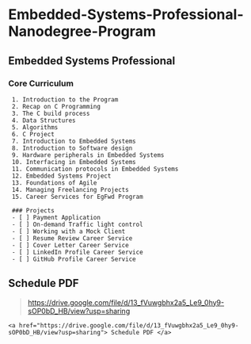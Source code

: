 # Embedded-Systems-Professional-Nanodegree-Program
## Embedded Systems Professional

### Core Curriculum
     1. Introduction to the Program
     2. Recap on C Programming
     3. The C build process
     4. Data Structures
     5. Algorithms
     6. C Project
     7. Introduction to Embedded Systems
     8. Introduction to Software design
     9. Hardware peripherals in Embedded Systems
     10. Interfacing in Embedded Systems
     11. Communication protocols in Embedded Systems
     12. Embedded Systems Project
     13. Foundations of Agile
     14. Managing Freelancing Projects
     15. Career Services for EgFwd Program

     ### Projects
     - [ ] Payment Application
     - [ ] On-demand Traffic light control
     - [ ] Working with a Mock Client
     - [ ] Resume Review Career Service
     - [ ] Cover Letter Career Service
     - [ ] LinkedIn Profile Career Service
     - [ ] GitHub Profile Career Service

## Schedule PDF 
   > https://drive.google.com/file/d/13_fVuwgbhx2a5_Le9_0hy9-sOP0bD_HB/view?usp=sharing

 	<a href="https://drive.google.com/file/d/13_fVuwgbhx2a5_Le9_0hy9-sOP0bD_HB/view?usp=sharing"> Schedule PDF </a>
